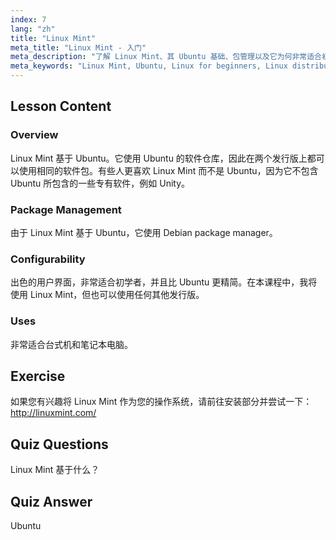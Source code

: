 ```yaml
---
index: 7
lang: "zh"
title: "Linux Mint"
meta_title: "Linux Mint - 入门"
meta_description: "了解 Linux Mint、其 Ubuntu 基础、包管理以及它为何非常适合初学者。探索其功能以及如何立即开始使用！"
meta_keywords: "Linux Mint, Ubuntu, Linux for beginners, Linux distribution, Linux tutorial, Debian package manager, Linux guide"
---
```


## Lesson Content

### Overview

Linux Mint 基于 Ubuntu。它使用 Ubuntu 的软件仓库，因此在两个发行版上都可以使用相同的软件包。有些人更喜欢 Linux Mint 而不是 Ubuntu，因为它不包含 Ubuntu 所包含的一些专有软件，例如 Unity。

### Package Management

由于 Linux Mint 基于 Ubuntu，它使用 Debian package manager。

### Configurability

出色的用户界面，非常适合初学者，并且比 Ubuntu 更精简。在本课程中，我将使用 Linux Mint，但也可以使用任何其他发行版。

### Uses

非常适合台式机和笔记本电脑。

## Exercise

如果您有兴趣将 Linux Mint 作为您的操作系统，请前往安装部分并尝试一下：<http://linuxmint.com/>

## Quiz Questions

Linux Mint 基于什么？

## Quiz Answer

Ubuntu
